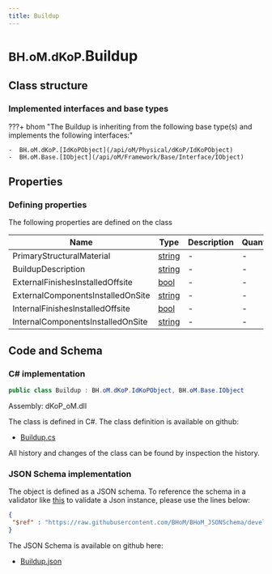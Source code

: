 ```yaml
---
title: Buildup
---
```


# <small>BH.oM.dKoP.</small>**Buildup**



## Class structure

### Implemented interfaces and base types

???+ bhom "The Buildup is inheriting from the following base type(s) and implements the following interfaces:"

    -  BH.oM.dKoP.[IdKoPObject](/api/oM/Physical/dKoP/IdKoPObject)
    -  BH.oM.Base.[IObject](/api/oM/Framework/Base/Interface/IObject)


## Properties



### Defining properties

The following properties are defined on the class

| Name             | Type             | Description      | Quantity         |
|------------------|------------------|------------------|------------------|
| PrimaryStructuralMaterial | [string](https://learn.microsoft.com/en-us/dotnet/api/System.String?view=netstandard-2.0) | - | - |
| BuildupDescription | [string](https://learn.microsoft.com/en-us/dotnet/api/System.String?view=netstandard-2.0) | - | - |
| ExternalFinishesInstalledOffsite | [bool](https://learn.microsoft.com/en-us/dotnet/api/System.Boolean?view=netstandard-2.0) | - | - |
| ExternalComponentsInstalledOnSite | [string](https://learn.microsoft.com/en-us/dotnet/api/System.String?view=netstandard-2.0) | - | - |
| InternalFinishesInstalledOffsite | [bool](https://learn.microsoft.com/en-us/dotnet/api/System.Boolean?view=netstandard-2.0) | - | - |
| InternalComponentsInstalledOnSite | [string](https://learn.microsoft.com/en-us/dotnet/api/System.String?view=netstandard-2.0) | - | - |


## Code and Schema

### C# implementation

``` C# title="C#"
public class Buildup : BH.oM.dKoP.IdKoPObject, BH.oM.Base.IObject
```

Assembly: dKoP_oM.dll

The class is defined in C#. The class definition is available on github:

- [Buildup.cs](https://github.com/BHoM/dKoP_Toolkit/blob/develop/dKoP_oM/ProductInformation\Buildup.cs)

All history and changes of the class can be found by inspection the history.
### JSON Schema implementation

The object is defined as a JSON schema. To reference the schema in a validator like [this](https://www.jsonschemavalidator.net/) to validate a Json instance, please use the lines below:

``` json title="JSON Schema"
{
 "$ref" : "https://raw.githubusercontent.com/BHoM/BHoM_JSONSchema/develop/dKoP_oM/Buildup.json"
}
```

The JSON Schema is available on github here:

- [Buildup.json](https://github.com/BHoM/BHoM_JSONSchema/blob/develop/dKoP_oM/Buildup.json)
